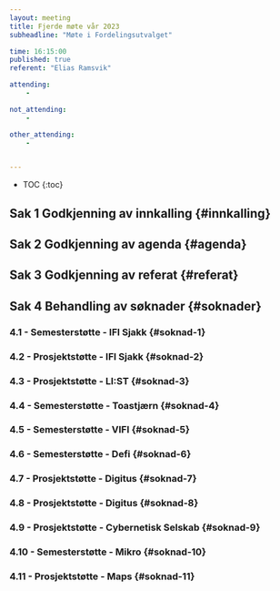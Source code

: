 ```yaml
---
layout: meeting
title: Fjerde møte vår 2023
subheadline: "Møte i Fordelingsutvalget"

time: 16:15:00
published: true
referent: "Elias Ramsvik"

attending:
    - 

not_attending:
    -

other_attending:
    -


---
```


* TOC
{:toc}


## Sak 1 Godkjenning av innkalling {#innkalling}
## Sak 2 Godkjenning av agenda {#agenda}
## Sak 3 Godkjenning av referat {#referat}
## Sak 4 Behandling av søknader {#soknader}
### 4.1 -  Semesterstøtte - IFI Sjakk {#soknad-1}
### 4.2 -  Prosjektstøtte - IFI Sjakk {#soknad-2}
### 4.3 -  Prosjektstøtte - LI:ST {#soknad-3}
### 4.4 -  Semesterstøtte - Toastjærn {#soknad-4}
### 4.5 -  Semesterstøtte - VIFI {#soknad-5}
### 4.6 -  Semesterstøtte - Defi {#soknad-6}
### 4.7 -  Prosjektstøtte - Digitus {#soknad-7}
### 4.8 -  Prosjektstøtte - Digitus {#soknad-8}
### 4.9 -  Prosjektstøtte - Cybernetisk Selskab {#soknad-9}
### 4.10 -  Semesterstøtte - Mikro {#soknad-10}
### 4.11 -  Prosjektstøtte - Maps {#soknad-11}
